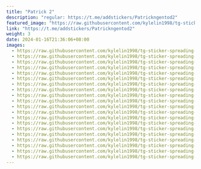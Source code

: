 ```yaml
---
title: "Patrick 2"
description: "regular: https://t.me/addstickers/Patrickngentod2"
featured_image: "https://raw.githubusercontent.com/kylelin1998/tg-sticker-spreading-worldwide-images/main/img/33925cf7-56f1-4fd7-83b4-932241f7570c.jpg"
link: "https://t.me/addstickers/Patrickngentod2"
weight: 3
date: 2024-01-16T21:36:06+08:00
images:
  - https://raw.githubusercontent.com/kylelin1998/tg-sticker-spreading-worldwide-images/main/img/33925cf7-56f1-4fd7-83b4-932241f7570c.jpg
  - https://raw.githubusercontent.com/kylelin1998/tg-sticker-spreading-worldwide-images/main/img/b15ed00d-f350-4963-9f73-d587d81cc0c8.jpg
  - https://raw.githubusercontent.com/kylelin1998/tg-sticker-spreading-worldwide-images/main/img/15371cf1-cc76-46ca-a353-78a8432bedf5.jpg
  - https://raw.githubusercontent.com/kylelin1998/tg-sticker-spreading-worldwide-images/main/img/a2913e3e-4198-4692-9998-38113f72fd87.jpg
  - https://raw.githubusercontent.com/kylelin1998/tg-sticker-spreading-worldwide-images/main/img/175040ae-0742-4c5c-8cbd-f450a88bad0a.jpg
  - https://raw.githubusercontent.com/kylelin1998/tg-sticker-spreading-worldwide-images/main/img/b7be0da1-28f3-4b85-807a-ecc3bb09a775.jpg
  - https://raw.githubusercontent.com/kylelin1998/tg-sticker-spreading-worldwide-images/main/img/4266a2ce-7101-4e19-b9a2-c2ac60d8c4c4.jpg
  - https://raw.githubusercontent.com/kylelin1998/tg-sticker-spreading-worldwide-images/main/img/810e3ed6-001f-421e-9ce6-c330741e60fc.jpg
  - https://raw.githubusercontent.com/kylelin1998/tg-sticker-spreading-worldwide-images/main/img/9aa0a47c-eaba-47b6-9e7a-e5017a8c853f.jpg
  - https://raw.githubusercontent.com/kylelin1998/tg-sticker-spreading-worldwide-images/main/img/908ff880-5dcc-4e6b-a956-fe435405a4b6.jpg
  - https://raw.githubusercontent.com/kylelin1998/tg-sticker-spreading-worldwide-images/main/img/400999b3-febe-490b-9618-83f7e0629fff.jpg
  - https://raw.githubusercontent.com/kylelin1998/tg-sticker-spreading-worldwide-images/main/img/7986c3d8-aede-414c-8c96-5ba691e8e567.jpg
  - https://raw.githubusercontent.com/kylelin1998/tg-sticker-spreading-worldwide-images/main/img/2192805a-b987-4ab5-a733-5b81b07aba9c.jpg
  - https://raw.githubusercontent.com/kylelin1998/tg-sticker-spreading-worldwide-images/main/img/39786271-1d10-4142-9ffd-0cd16ca79c4d.jpg
  - https://raw.githubusercontent.com/kylelin1998/tg-sticker-spreading-worldwide-images/main/img/f3d0967e-ec93-4d1b-9a2a-66c3c28fd965.jpg
  - https://raw.githubusercontent.com/kylelin1998/tg-sticker-spreading-worldwide-images/main/img/1fad7f50-8a3a-4aa6-a8d6-0f62b6942c63.jpg
  - https://raw.githubusercontent.com/kylelin1998/tg-sticker-spreading-worldwide-images/main/img/56543027-8bee-474f-9c0b-5d5cd1ac6466.jpg
  - https://raw.githubusercontent.com/kylelin1998/tg-sticker-spreading-worldwide-images/main/img/0424f2a1-f572-4475-96df-b0aeef809be5.jpg
  - https://raw.githubusercontent.com/kylelin1998/tg-sticker-spreading-worldwide-images/main/img/026b0361-3b76-4f93-81ac-a1ca855e4de2.jpg
  - https://raw.githubusercontent.com/kylelin1998/tg-sticker-spreading-worldwide-images/main/img/6a68cfe9-c71c-4752-92da-cc78a2abefbb.jpg
---
```

